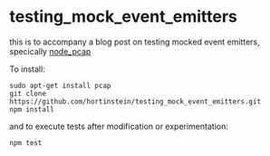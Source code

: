 # testing_mock_event_emitters
this is to accompany a blog post on testing mocked event emitters, specically  [node_pcap](https://github.com/mranney/node_pcap) 

To install:

``` 
sudo apt-get install pcap
git clone https://github.com/hortinstein/testing_mock_event_emitters.git
npm install
```

and to execute tests after modification or experimentation:
```
npm test
```


